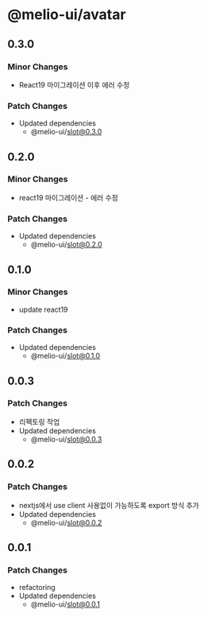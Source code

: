 # @melio-ui/avatar

## 0.3.0

### Minor Changes

- React19 마이그레이션 이후 에러 수정

### Patch Changes

- Updated dependencies
  - @melio-ui/slot@0.3.0

## 0.2.0

### Minor Changes

- react19 마이그레이션 - 에러 수정

### Patch Changes

- Updated dependencies
  - @melio-ui/slot@0.2.0

## 0.1.0

### Minor Changes

- update react19

### Patch Changes

- Updated dependencies
  - @melio-ui/slot@0.1.0

## 0.0.3

### Patch Changes

- 리펙토링 작업
- Updated dependencies
  - @melio-ui/slot@0.0.3

## 0.0.2

### Patch Changes

- nextjs에서 use client 사용없이 가능하도록 export 방식 추가
- Updated dependencies
  - @melio-ui/slot@0.0.2

## 0.0.1

### Patch Changes

- refactoring
- Updated dependencies
  - @melio-ui/slot@0.0.1
